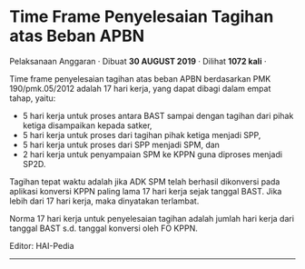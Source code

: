 Time Frame Penyelesaian Tagihan atas Beban APBN
===============================================

Pelaksanaan Anggaran · Dibuat **30 AUGUST 2019** · Dilihat **1072 kali** ·

Time frame penyelesaian tagihan atas beban APBN berdasarkan PMK 190/pmk.05/2012 adalah 17 hari kerja, yang dapat dibagi dalam empat tahap, yaitu:

*   5 hari kerja untuk proses antara BAST sampai dengan tagihan dari pihak ketiga disampaikan kepada satker,
*   5 hari kerja untuk proses dari tagihan pihak ketiga menjadi SPP,
*   5 hari kerja untuk proses dari SPP menjadi SPM, dan
*   2 hari kerja untuk penyampaian SPM ke KPPN guna diproses menjadi SP2D.

Tagihan tepat waktu adalah jika ADK SPM telah berhasil dikonversi pada aplikasi konversi KPPN paling lama 17 hari kerja sejak tanggal BAST. Jika lebih dari 17 hari kerja, maka dinyatakan terlambat.

Norma 17 hari kerja untuk penyelesaian tagihan adalah jumlah hari kerja dari tanggal BAST s.d. tanggal konversi oleh FO KPPN.

Editor: HAI-Pedia  

  
  
  

* * *